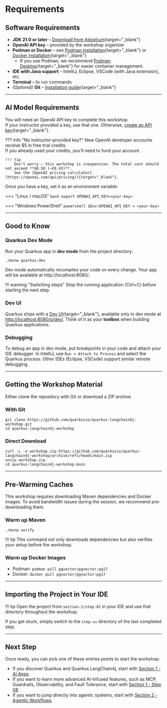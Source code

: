 # Requirements

## Software Requirements

- **JDK 21.0 or later** – [Download from Adoptium](https://adoptium.net/){target="_blank"}
- **OpenAI API key** – provided by the workshop organizer
- **Podman or Docker** – see [Podman installation](https://podman.io/getting-started/installation){target="_blank"} or [Docker installation](https://docs.docker.com/get-docker/){target="_blank"}
    - If you use Podman, we recommend [Podman Desktop](https://podman-desktop.io/docs/installation){target="_blank"} for easier container management.
- **IDE with Java support** – IntelliJ, Eclipse, VSCode (with Java extension), etc.
- **Terminal** – to run commands
- _(Optional)_ **Git** – [Installation guide](https://git-scm.com/book/en/v2/Getting-Started-Installing-Git){target="_blank"}

[//]: # (???+ note "Want to use our environment rather than yours?")

[//]: # (    If you are running this as part of an instructor-led workshop and have been provided a virtual machine, [click here]&#40;rhel-setup.md&#41; to learn about how to use it if you'd prefer it over using your own laptop.)


---

## AI Model Requirements

You will need an OpenAI API key to complete this workshop.  
If your instructor provided a key, use that one. Otherwise, [create an API key](https://platform.openai.com/docs/quickstart/create-and-export-an-api-key){target="_blank"}.

??? info "No instructor-provided key?"
    New OpenAI developer accounts receive $5 in free trial credits.  
    If you already used your credits, you’ll need to fund your account.
    
    !!! tip
        Don’t worry — this workshop is inexpensive. The total cost should not exceed **$0.50 (~€0.43)**.  
        See the [OpenAI pricing calculator](https://openai.com/api/pricing/){target="_blank"}.

Once you have a key, set it as an environment variable:

=== "Linux / macOS"
    ```bash
    export OPENAI_API_KEY=<your-key>
    ```

=== "Windows PowerShell"
    ```powershell
    $Env:OPENAI_API_KEY = <your-key>
    ```

---

## Good to Know

### Quarkus Dev Mode

Run your Quarkus app in **dev mode** from the project directory:

```bash
./mvnw quarkus:dev
```

Dev mode automatically recompiles your code on every change.
Your app will be available at http://localhost:8080/.

!!! warning "Switching steps"
    Stop the running application (Ctrl+C) before starting the next step.

### Dev UI

Quarkus ships with a [Dev UI](https://quarkus.io/guides/dev-ui){target="\_blank"}, available only in dev mode at [http://localhost:8080/q/dev/](http://localhost:8080/q/dev/).
Think of it as your **toolbox** when building Quarkus applications.

### Debugging

To debug an app in dev mode, put breakpoints in your code and attach your IDE debugger.
In IntelliJ, use `Run > Attach to Process` and select the Quarkus process.
Other IDEs (Eclipse, VSCode) support similar remote debugging.

---

## Getting the Workshop Material

Either clone the repository with Git or download a ZIP archive.

### With Git

```shell
git clone https://github.com/quarkusio/quarkus-langchain4j-workshop.git
cd quarkus-langchain4j-workshop
```

### Direct Download

```shell
curl -L -o workshop.zip https://github.com/quarkusio/quarkus-langchain4j-workshop/archive/refs/heads/main.zip
unzip workshop.zip
cd quarkus-langchain4j-workshop-main
```

---

## Pre-Warming Caches

This workshop requires downloading Maven dependencies and Docker images.
To avoid bandwidth issues during the session, we recommend pre-downloading them.

### Warm up Maven

```shell
./mvnw verify
```

!!! tip 
    This command not only downloads dependencies but also verifies your setup before the workshop.

### Warm up Docker Images

* Podman: `podman pull pgvector/pgvector:pg17`
* Docker: `docker pull pgvector/pgvector:pg17`

---

## Importing the Project in Your IDE

!!! tip 
    Open the project from `section-1/step-01` in your IDE and use that directory throughout the workshop.

If you get stuck, simply switch to the `step-xx` directory of the last completed step.

---

## Next Step

Once ready, you can pick one of these entries points to start the workshop:

- If you discover Quarkus and Quarkus LangChain4j, start with [Section 1 - AI Apps](./section-1/step-01.md).
- If you want to learn more advanced AI-Infused features, such as MCP, Guardrails, Observability, and Fault Tolerance, start with [Section 1 - Step 08](./section-1/step-08.md).
- If you want to jump directly into agentic systems, start with [Section 2 - Agentic Workflows](./section-2/step-01.md).

